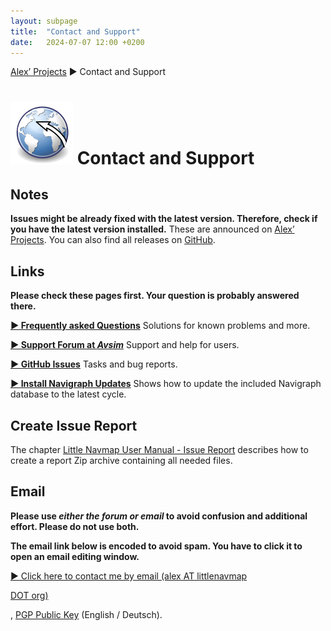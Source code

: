 ```yaml
---
layout: subpage
title:  "Contact and Support"
date:   2024-07-07 12:00 +0200
---
```


[Alex’ Projects](index.html) ► Contact and Support

# ![Little Navmap](assets/images/navroute.png) Contact and Support

## Notes

**Issues might be already fixed with the latest version. Therefore, check if you have the latest version installed.**
These are announced on [Alex’ Projects](index.html).
You can also find all releases on [GitHub](https://github.com/albar965/littlenavmap/releases).

## Links

**Please check these pages first. Your question is probably answered there.**

[**► Frequently asked Questions**](littlenavmap-faq.html) Solutions for known problems and more.

[**► Support Forum at _Avsim_**](https://www.avsim.com/forum/780-little-navmap-little-navconnect-little-logbook-support-forum) Support and help for users.

[**► GitHub Issues**](https://github.com/albar965/littlenavmap/issues) Tasks and bug reports.

[**► Install Navigraph Updates**](littlenavmap_navigraph.html) Shows how to update the included Navigraph database to the latest cycle.

## Create Issue Report

The chapter [Little Navmap User Manual - Issue Report](https://www.littlenavmap.org/manuals/littlenavmap/release/latest/en/ISSUEREPORT.html#logs)
describes how to create a report Zip archive containing all needed files.

## Email

**Please use _either the forum or email_ to avoid confusion and additional effort. Please do not use both.**

**The email link below is encoded to avoid spam. You have to click it to open an email editing window.**

<a href="&#109;&#97;&#105;&#108;&#116;&#111;&#58;&#97;&#108;&#101;&#120;&#32;&#65;&#84;&#32;&#108;&#105;&#116;&#116;&#108;&#101;&#110;&#97;&#118;&#109;&#97;&#112;&#32;&#68;&#79;&#84;&#32;&#111;&#114;&#103;" rel="nofollow"
   onmouseenter="this.href='mailto:' +  'alex' + '@' + 'little' + 'nav' + 'map' + '.' + 'org'"
   onmouseleave="this.href='&#109;&#97;&#105;&#108;&#116;&#111;&#58;&#97;&#108;&#101;&#120;&#32;&#65;&#84;&#32;&#108;&#105;&#116;&#116;&#108;&#101;&#110;&#97;&#118;&#109;&#97;&#112;&#32;&#68;&#79;&#84;&#32;&#111;&#114;&#103;'">
   <span class="bold">► Click here to contact me by email (&#97;lex<!-- mimi@momomo.tv -->
   AT<!-- a@example.org -->  littlenavmap
   <!-- @lnm -->  DOT<!-- @lnm.com -->  or&#103;)</span>
</a>,
<a rel="pgpkey" href="alex@littlenavmap.org.pubkey.asc">PGP Public Key</a> (English / Deutsch).

